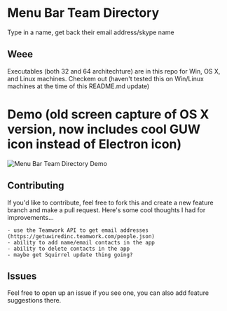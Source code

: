 # Menu Bar Team Directory

Type in a name, get back their email address/skype name

## Weee

Executables (both 32 and 64 architechture) are in this repo for Win, OS X, and Linux machines. Checkem out (haven't tested this on Win/Linux machines at the time of this README.md update)

# Demo (old screen capture of OS X version, now includes cool GUW icon instead of Electron icon)

![Menu Bar Team Directory Demo](https://github.com/Banjerr/Menu-Bar-Team-Directory/blob/master/images/team_directory.gif)

## Contributing

If you'd like to contribute, feel free to fork this and create a new feature branch and make a pull request. Here's some cool thoughts I had for improvements...

    - use the Teamwork API to get email addresses (https://getuwiredinc.teamwork.com/people.json)    
    - ability to add name/email contacts in the app
    - ability to delete contacts in the app
    - maybe get Squirrel update thing going?

## Issues

Feel free to open up an issue if you see one, you can also add feature suggestions there.
